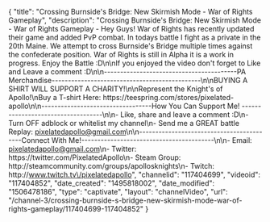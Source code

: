 {
    "title": "Crossing Burnside's Bridge: New Skirmish Mode - War of Rights Gameplay",
    "description": "Crossing Burnside's Bridge: New Skirmish Mode - War of Rights Gameplay - Hey Guys! War of Rights has recently updated their game and added PvP combat.  In todays battle I fight as a private in the 20th Maine.  We attempt to cross Burnside's Bridge multiple times against the confederate position.  War of Rights is still in Alpha it is a work in progress. Enjoy the Battle :D\n\nIf you enjoyed the video don't forget to Like and Leave a comment :D\n\n-----------------------------------------PA Merchandise----------------------------------------------\n\nBUYING A SHIRT WILL SUPPORT A CHARITY!\n\nRepresent the Knight's of Apollo!\nBuy a T-shirt Here: https:\/\/teespring.com\/stores\/pixelated-apollo\n\n----------------------------------How You Can Support Me! -----------------------------------\n\n- Like, share and leave a comment :D\n- Turn OFF adblock or whitelist my channel\n- Send me a GREAT battle Replay: pixelatedapollo@gmail.com\n\n------------------------------------------Connect With Me!-----------------------------------------\n\n- Email: pixelatedapollo@gmail.com\n- Twitter: https:\/\/twitter.com\/PixelatedApollo\n- Steam Group:  http:\/\/steamcommunity.com\/groups\/apollosknights\n- Twitch: http:\/\/www.twitch.tv\/pixelatedapollo",
    "channelid": "117404699",
    "videoid": "117404852",
    "date_created": "1495818002",
    "date_modified": "1506478186",
    "type": "captivate",
    "layout": "channelVideo",
    "url": "\/channel-3\/crossing-burnside-s-bridge-new-skirmish-mode-war-of-rights-gameplay\/117404699-117404852"
}